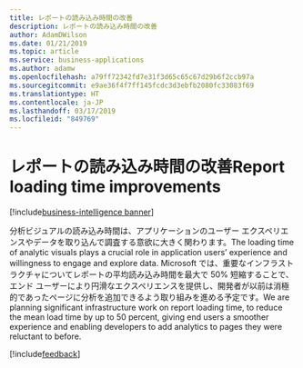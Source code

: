 ```yaml
---
title: レポートの読み込み時間の改善
description: レポートの読み込み時間の改善
author: AdamDWilson
ms.date: 01/21/2019
ms.topic: article
ms.service: business-applications
ms.author: adamw
ms.openlocfilehash: a79ff72342fd7e31f3d65c65c67d29b6f2ccb97a
ms.sourcegitcommit: e9ae36f4f7ff145fcdc3d3ebfb2080fc33083f69
ms.translationtype: HT
ms.contentlocale: ja-JP
ms.lasthandoff: 03/17/2019
ms.locfileid: "849769"
---
```

#  <a name="report-loading-time-improvements"></a><span data-ttu-id="b1338-103">レポートの読み込み時間の改善</span><span class="sxs-lookup"><span data-stu-id="b1338-103">Report loading time improvements</span></span> 
[!include[business-intelligence banner](../../includes/business-intelligence.md)]

<span data-ttu-id="b1338-104">分析ビジュアルの読み込み時間は、アプリケーションのユーザー エクスペリエンスやデータを取り込んで調査する意欲に大きく関わります。</span><span class="sxs-lookup"><span data-stu-id="b1338-104">The loading time of analytic visuals plays a crucial role in application users’ experience and willingness to engage and explore data.</span></span> <span data-ttu-id="b1338-105">Microsoft では、重要なインフラストラクチャについてレポートの平均読み込み時間を最大で 50% 短縮することで、エンド ユーザーにより円滑なエクスペリエンスを提供し、開発者が以前は消極的であったページに分析を追加できるよう取り組みを進める予定です。</span><span class="sxs-lookup"><span data-stu-id="b1338-105">We are planning significant infrastructure work on report loading time, to reduce the mean load time by up to 50 percent, giving end users a smoother experience and enabling developers to add analytics to pages they were reluctant to before.</span></span>  

[!include[feedback](../includes/service-feedback.md)]
